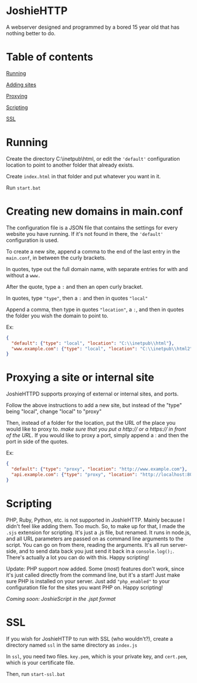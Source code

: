 # JoshieHTTP
A webserver designed and programmed by a bored 15 year old that has nothing better to do.

# Table of contents 
[Running](#running)

[Adding sites](#creating-new-domains-in-mainconf)

[Proxying](#proxying-a-site-or-internal-site)

[Scripting](#scripting)

[SSL](#ssl)

# Running
Create the directory C:\inetpub\html, or edit the `'default'` configuration location to point to another folder that already exists.

Create `index.html` in that folder and put whatever you want in it.

Run `start.bat`

# Creating new domains in main.conf
The configuration file is a JSON file that contains the settings for every website you have running. If it's not found in there, the `'default'` configuration is used.

To create a new site, append a comma to the end of the last entry in the `main.conf`, in between the curly brackets.

In quotes, type out the full domain name, with separate entries for with and without a `www.`

After the quote, type a `:` and then an open curly bracket.

In quotes, type `"type"`, then a `:` and then in quotes `"local"`

Append a comma, then type in quotes `"location"`, a `:`, and then in quotes the folder you wish the domain to point to.

Ex:

```JSON
{
  "default": {"type": "local", "location": "C:\\inetpub\\html"},
  "www.example.com": {"type": "local", "location": "C:\\inetpub\\html2"}
}
```

# Proxying a site or internal site
JoshieHTTPD supports proxying of external or internal sites, and ports.

Follow the above instructions to add a new site, but instead of the "type" being "local", change "local" to "proxy"

Then, instead of a folder for the location, put the URL of the place you would like to proxy to. _make sure that you put a http:// or a https:// in front of the URL_. If you would like to proxy a port, simply append a : and then the port in side of the quotes.

Ex:

```JSON
{
  "default": {"type": "proxy", "location": "http://www.example.com"},
  "api.example.com": {"type": "proxy", "location": "http://localhost:8080"}
}
```

# Scripting
PHP, Ruby, Python, etc. is not supported in JoshieHTTP. Mainly because I didn't feel like adding them. Too much. So, to make up for that, I made the `.sjs` extension for scripting. It's just a .js file, but renamed. It runs in node.js, and all URL parameters are passed on as command line arguments to the script. You can go on from there, reading the arguments. It's all run server-side, and to send data back you just send it back in a `console.log();`. There's actually a lot you can do with this. Happy scripting!

Update: PHP support now added. Some (_most_) features don't work, since it's just called directly from the command line, but it's a start! Just make sure PHP is installed on your server. Just add ```"php_enabled"``` to your configuration file for the sites you want PHP on. Happy scripting!

_Coming soon:
JoshieScript in the .jspt format_

# SSL
If you wish for JoshieHTTP to run with SSL (who wouldn't?), create a directory named `ssl` in the same directory as `index.js`

In `ssl`, you need two files. `key.pem`, which is your private key, and `cert.pem`, which is your certificate file.

Then, run `start-ssl.bat`

